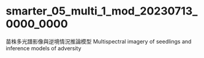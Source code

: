 # smarter_05_multi_1_mod_20230713_0000_0000
苗株多光譜影像與逆境情況推論模型 Multispectral imagery of seedlings and inference models of adversity
